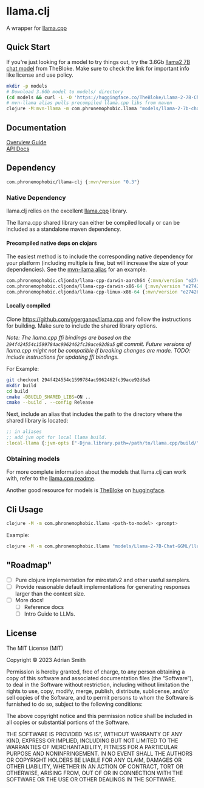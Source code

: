 # llama.clj

A wrapper for [llama.cpp](https://github.com/ggerganov/llama.cpp)

## Quick Start

If you're just looking for a model to try things out, try the 3.6Gb [llama2 7B chat model](https://huggingface.co/TheBloke/Llama-2-7B-Chat-GGML/tree/main)  from TheBloke. Make sure to check the link for important info like license and use policy.

```sh
mkdir -p models
# Download 3.6Gb model to models/ directory
(cd models && curl -L -O 'https://huggingface.co/TheBloke/Llama-2-7B-Chat-GGML/resolve/main/llama-2-7b-chat.ggmlv3.q4_0.bin')
# mvn-llama alias pulls precompiled llama.cpp libs from maven
clojure -M:mvn-llama -m com.phronemophobic.llama "models/llama-2-7b-chat.ggmlv3.q4_0.bin" "what is 2+2?"
```

## Documentation

[Overview Guide](https://phronmophobic.github.io/llama.clj/)  
[API Docs](https://phronmophobic.github.io/llama.clj/reference/)  

## Dependency

```clojure
com.phronemophobic/llama-clj {:mvn/version "0.3"}
```

### Native Dependency

llama.clj relies on the excellent [llama.cpp](https://github.com/ggerganov/llama.cpp) library.

The llama.cpp shared library can either be compiled locally or can be included as a standalone maven dependency.

#### Precompiled native deps on clojars

The easiest method is to include the corresponding native dependency for your platform (including multiple is fine, but will increase the size of your dependencies). See the [mvn-llama alias](https://github.com/phronmophobic/llama.clj/blob/e31b78875863871480fce0a81c002e627f67b73b/deps.edn#L11C3-L11C13) for an example.

```clojure
com.phronemophobic.cljonda/llama-cpp-darwin-aarch64 {:mvn/version "e274269fd87aac0f71ab02a2c4676f60fd6198cf"}
com.phronemophobic.cljonda/llama-cpp-darwin-x86-64 {:mvn/version "e274269fd87aac0f71ab02a2c4676f60fd6198cf"}
com.phronemophobic.cljonda/llama-cpp-linux-x86-64 {:mvn/version "e274269fd87aac0f71ab02a2c4676f60fd6198cf"}
```

#### Locally compiled

Clone https://github.com/ggerganov/llama.cpp and follow the instructions for building. Make sure to include the shared library options.

_Note: The llama.cpp ffi bindings are based on the `294f424554c1599784ac9962462fc39ace92d8a5` git commit. Future versions of llama.cpp might not be compatible if breaking changes are made. TODO: include instructions for updating ffi bindings._

For Example:

```sh
git checkout 294f424554c1599784ac9962462fc39ace92d8a5
mkdir build
cd build
cmake -DBUILD_SHARED_LIBS=ON ..
cmake --build . --config Release
```

Next, include an alias that includes the path to the directory where the shared library is located:
```clojure
;; in aliases
;; add jvm opt for local llama build.
:local-llama {:jvm-opts ["-Djna.library.path=/path/to/llama.cpp/build/"]}
```

### Obtaining models

For more complete information about the models that llama.clj can work with, refer to the [llama.cpp readme](https://github.com/ggerganov/llama.cpp).

Another good resource for models is [TheBloke](https://huggingface.co/TheBloke) on [huggingface](https://huggingface.co/).

## Cli Usage

```sh
clojure -M -m com.phronemophobic.llama <path-to-model> <prompt>
```
Example:

```bash
clojure -M -m com.phronemophobic.llama "models/Llama-2-7B-Chat-GGML/llama-2-7b-chat.ggmlv3.q4_0.bin" "what is 2+2?"
```

## "Roadmap"

- [ ] Pure clojure implementation for mirostatv2 and other useful samplers.
- [ ] Provide reasonable default implementations for generating responses larger than the context size.
- [ ] More docs!
  - [ ] Reference docs
  - [ ] Intro Guide to LLMs.

## License

The MIT License (MIT)

Copyright © 2023 Adrian Smith

Permission is hereby granted, free of charge, to any person obtaining a copy of this software and associated documentation files (the “Software”), to deal in the Software without restriction, including without limitation the rights to use, copy, modify, merge, publish, distribute, sublicense, and/or sell copies of the Software, and to permit persons to whom the Software is furnished to do so, subject to the following conditions:

The above copyright notice and this permission notice shall be included in all copies or substantial portions of the Software.

THE SOFTWARE IS PROVIDED “AS IS”, WITHOUT WARRANTY OF ANY KIND, EXPRESS OR IMPLIED, INCLUDING BUT NOT LIMITED TO THE WARRANTIES OF MERCHANTABILITY, FITNESS FOR A PARTICULAR PURPOSE AND NONINFRINGEMENT. IN NO EVENT SHALL THE AUTHORS OR COPYRIGHT HOLDERS BE LIABLE FOR ANY CLAIM, DAMAGES OR OTHER LIABILITY, WHETHER IN AN ACTION OF CONTRACT, TORT OR OTHERWISE, ARISING FROM, OUT OF OR IN CONNECTION WITH THE SOFTWARE OR THE USE OR OTHER DEALINGS IN THE SOFTWARE.



